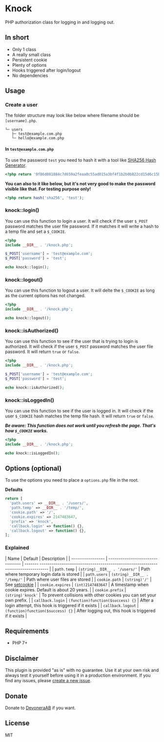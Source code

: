 # Knock

PHP authorization class for logging in and logging out.

## In short

- Only 1 class
- A really small class
- Persistent cookie
- Plenty of options
- Hooks triggered after login/logout
- No dependencies

## Usage

### Create a user

The folder structure may look like below where filename should be `[username].php`.

```text
└─ users
   ├─ test@example.com.php
   └─ hello@example.com.php
```

#### In `test@example.com.php`

To use the password `test` you need to hash it with a tool like [SHA256 Hash Generator](https://passwordsgenerator.net/sha256-hash-generator/).

```php
<?php return '9f86d081884c7d659a2feaa0c55ad015a3bf4f1b2b0b822cd15d6c15b0f00a08';
```

**You can also to it like below, but it's not very good to make the password visible like that. For testing purpose only!**

```php
<?php return hash('sha256', 'test');
```

### knock::login()

You can use this function to login a user. It will check if the user `$_POST` password matches the user file password. If it matches it will write a hash to a temp file and set a `$_COOKIE`.

```php
<?php
include __DIR__ . '/knock.php';

$_POST['username'] = 'test@example.com';
$_POST['password'] = 'test';

echo knock::login();
```

### knock::logout()

You can use this function to logout a user. It will delte the `$_COOKIE` as long as the current options has not changed.

```php
<?php
include __DIR__ . '/knock.php';

echo knock::logout();
```

### knock::isAuthorized()

You can use this function to see if the user that is trying to login is authorized. It will check if the user `$_POST` password matches the user file password. It will return `true` or `false`.

```php
<?php
include __DIR__ . '/knock.php';

$_POST['username'] = 'test@example.com';
$_POST['password'] = 'test';

echo knock::isAuthorized();
```

### knock::isLoggedIn()

You can use this function to see if the user is logged in. It will check if the user `$_COOKIE` hash matches the temp file hash. It will return `true` or `false`.

***Be aware: This function does not work until you refresh the page. That's how `$_COOKIE` works.***

```php
<?php
include __DIR__ . '/knock.php';

echo knock::isLoggedIn();
```

## Options (optional)

To use the options you need to place a `options.php` file in the root.

**Defaults**

```php
return [
  'path.users' => __DIR__ . '/users/',
  'path.temp' => __DIR__ . '/temp/',
  'cookie.path' => '/',
  'cookie.expires' => 2147483647,
  'prefix' => 'knock',
  'callback.login' => function() {},
  'callback.logout' => function() {},
];
```

### Explained

| Name              | Default                           | Description                                                                                |
| ----------------- | --------------------------------- | ------- ---------------------------------------------------------------------------------- |
| `path.temp`       | `(string)__DIR__ . '/users/'`     | Path where temporary login data is stored                                                  |
| `path.users`      | `(string)__DIR__ . '/temp/'`      | Path where user files are stored                                                           |
| `cookie.path`     | `(string)'/'`                     | See [setcookie](http://php.net/manual/en/function.setcookie.php)                           |
| `cookie.expires`  | `(int)2147483647`                 | A timestamp when cookie expires. Default is about 20 years.                                |
| `cookie.prefix`   | `(string)'knock'`                 | To prevent collisions with other cookies you can set your own prefix.                      |
| `callback.login`  | `(function)function($success) {}` | After a login attempt, this hook is triggered if it exists                                 |
| `callback.logout` | `(function)function($success) {}` | After logging out, this hook is triggered if it exists                                     |

## Requirements

- PHP 7+

## Disclaimer

This plugin is provided "as is" with no guarantee. Use it at your own risk and always test it yourself before using it in a production environment. If you find any issues, please [create a new issue](issues/new).

## Donate

Donate to [DevoneraAB](https://www.paypal.me/DevoneraAB) if you want.

## License

MIT